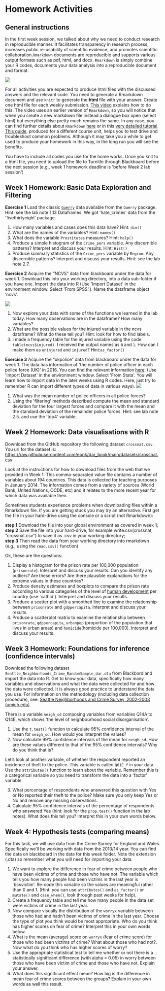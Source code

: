 # Homework Activities

## General instructions

In the first week session, we talked about why we need to conduct research in reproducible manner. It facilitates transparency in research process, increases public re-usability of scientific evidence, and promotes scientific collaboration.`Rmarkdown` documents are reproducible and supports various output formats such as pdf, html, and docx. `Rmarkdown` is simply combine your R codes, documents your data analysis into a reproducible document and format.

![](imgs/rmarkdown.png)

For all activities you are expected to produce html files with the discussed answers and the relevant code. You need to generate a Rmarkdown document and use `knitr` to generate the **html** file with your answer. Create one html file for each weekly submission. [This video](https://www.youtube.com/watch?v=-apyD5f9nwg) explains how to do this. The video uses an earlier version of `Rmarkdown`, so you will notice that when you create a new markdown file instead a dialogue box open (select html) but everything else pretty much remains the same. In any case, you can find further details about `Rmarkdown` [here](http://rmarkdown.rstudio.com/) or in this [very detailed tutorial](http://galahad.well.ox.ac.uk/repro/?utm_content=bufferc4efb&utm_medium=social&utm_source=twitter.com&utm_campaign=buffer). [This guide](http://stat545-ubc.github.io/block007_first-use-rmarkdown.html#troubleshooting), produced for a different course unit, helps you to test drive and troubleshoot common problems. Although it may take you a while to get used to produce your homework in this way, in the long run you will see the benefits.

You have to include all codes you use for the home works. Once you knit to a html file, you need to upload the file to TurnitIn through Blackboard before the next session (e.g., week 1 homework deadline is 'before Week 2 lab session')

## Week 1 Homework: Basic Data Exploration and Filtering

**Exercise 1**
Load the classic [`Guerry`](https://en.wikipedia.org/wiki/Andr%C3%A9-Michel_Guerry) data available from the `Guerry` package. Hint: see the lab note 1.13 Dataframes. We got 'hate_crimes' data from the 'fivethirtyeight' package.

1) How many variables and cases does this data have? Hint: `dim()`
2) What are the names of the variables? Hint: `names()`
3) What does the variable `Prostitutes` measures? Hint: `help()`
4) Produce a simple histogram of the `Crime_pers` variable. Any discernible patterns? Interpret and discuss your results. Hint: `Hist()`
5) Produce summary statistics of the `Crime_pers` variable by `Region`. Any discernible patterns? Interpret and discuss your results. Hint: see the lab note 2.7. 

**Exercise 2**
Acquire the “NCVS” data from blackboard under the data for week 1. Download this into your working directory, into a data sub-folder if you have one. Import the data into R (Use 'Import Dataset' in the environment window. Select 'From SPSS'.). Name the dataframe object ‘ncvs’.

![](imgs/hwimport.png)

1) Now explore your data with some of the functions we learned in the lab today. How many observations are in the dataframe? How many variables?
2) What are the possible values for the injured variable in the ncvs dataframe? What do these tell you? Hint: look for how to find labels. 
3) I made a frequency table for the injured variable using the code `table(ncvs$injured)`. I received the output names as `0` and `1`. How can I make them as `uninjured` and `injured`? Hint:`as_factor()`

**Exercise 3**
Acquire the “ukpolice” data from blackboard under the data for week 1. The data has information of 'the number of police officer in each police force (UK)' in 2016. You can find the relevant information [here](https://en.wikipedia.org/wiki/List_of_police_forces_of_the_United_Kingdom). (Use 'Import Dataset' in the environment window. Select 'From Stata'. You will learn how to import data in the later weeks using R codes. Here, just try to remember R can import different types of data in various ways).
![](imgs/hwimport2.png)

1) What was the mean number of police officers in all police forces? 
2) Using the 'filtering' methods described compute the mean and standard deviation for the four largest forces and compare it with the mean and the standard deviation of the remainder police forces. Hint: see lab note 2.5. and use the 'top4' variable.


## Week 2 Homework: Data visualisations with R

Download from the GitHub repository the following dataset `crossnat.csv`. You url for the dataset is: https://raw.githubusercontent.com/eonk/dar_book/main/datasets/crossnat.csv

Look at the instructions for how to download files from the web that we provided in Week 1. This comma-separated value file contains a number of variables about 194 countries. This data is collected for teaching purposes in January 2014. The information comes from a variety of sources (World Bank, United Nations, OCDE, etc) and it relates to the more recent year for which data was available then.

Sometimes students experience problems when downloading files within a Rmarkdown file. If you are getting stuck you may try an alternative. First get the file in your hard-drive using the console or a script (not Rmarkdown):

**step 1** Download the file into your global environment as covered in week 1;  
**step 2** Save the file into your hard-drive, for example write.csv(crossnat, "crossnat.csv") to save it as .csv in your working directory;    
**step 3** Then read the data from your working directory into rmarkdown (e.g., using the `read.csv()` function)     

Ok, these are the questions:

1) Display a histogram for the prison rate per 100,000 population (`prisonrate`). Interpret and discuss your results. Can you identify any outliers? Are these errors? Are there plausible explanations for the extreme values in these countries?    
2) Produce density estimates and boxplots to compare the prison rate according to various categories of the level of [human development](http://hdr.undp.org/en/content/human-development-index-hdi) per country (use 'cathid'). Interpret and discuss your results.      
3) Produce a scatter plot with a smoothed line to examine the relationship between `prisonrate` and `gdppercapita`. Interpret and discuss your results.    
4) Produce a scatterplot matrix to examine the relationship between `prisonrate`, `gdppercapita`, `urbanpop` (proportion of the population that lives in urban areas) and `homicide`(homicide per 100,000). Interpret and discuss your results.     

## Week 3 Homework: Foundations for inference (confidence intervals)

Download the following dataset `Seattle_Neighborhoods_Crime_RandomSample_dar.dta` from Blackbord and import the data into R. Get to know your data, specifically how many variables and observations and what the data were collected for and how the data were collected. It is always good practice to understand the data you use. For information on the methodology (including data collection procedure), see: [Seattle Neighborhoods and Crime Survey, 2002-2003 (umich.edu)](https://www.icpsr.umich.edu/web/ICPSR/studies/28701/summary)

There is a variable `neigh_sd` composing variables from variables Q14A to Q14E, which shows 'the level of neighbourhood social disorganisation'.    

1) Use the `t.test()` function to calculate 95% confidence interval of the mean for `neigh_sd`. How would you interpret the values?             
2) Now calculate 99% confidence intervals of the mean for `neigh_sd`. How are these values different to that of the 95% confidence intervals? Why do you think that is?   

Let’s look at another variable, of whether the respondent reported an incidence of theft to the police. This variable is called `Q61E_f` in your data. Use the `attributes()` function to learn about the variable. Remember this is a categorical variable so you need to transform the data into a 'factor' variable.    

3) What percentage of respondents who answered this question with Yes or No reported their theft to the police? Make sure you only keep Yes or No and remove any missing observations.  
4) Calculate 95% confidence intervals of the percentage of respondents who answered Yes (hint: look for the `prop.test()` function in the lab notes). What does this tell you? Interpret this in your own words below.

## Week 4: Hypothesis tests (comparing means)

For this task, we will use data from the Crime Survey for England and Wales. Specifically we’ll be working with data from the 2013/14 year. You can find the data on blackboard in the data for this week folder. Note the extension (.dta) so remember what you will need for importing your data.

1) We want to explore the difference in fear of crime between people who have been victims of crime and those who have not. The variable which tells you how many people had been victims in the last year is 'bcsvictim'. Re-code this variable so the values are meaningful rather than 0 and 1.  (Hint: you can use `attributes()` and `as_factor()` or `mutate()` and `case_when()`, look through past weeks for help).     
2) Create a frequency table and tell me how many people in the data set were victims of crime in the last year.     
3) Now compare visually the distribution of the `worryx` variable between those who had and hadn’t been victims of crime in the last year. Choose the type of plot you think would be most appropriate. Who do you think has higher scores on fear of crime? Interpret this in your own words below.      
4) What is the mean (average) score on `worryx` (fear of crime score) for those who had been victims of crime? What about those who had not?. Now what do you think who has higher scores of worry?   
5) Use the appropriate statistical test to tell me whether or not there is a statistically significant difference (with alpha = 0.05) in worry between those who have been victim of crime and those who have not. Explain your answer.    
6) What does this significant effect mean? How big is the difference in mean fear of crime scores between the groups? Explain in your own words as well this result.   






